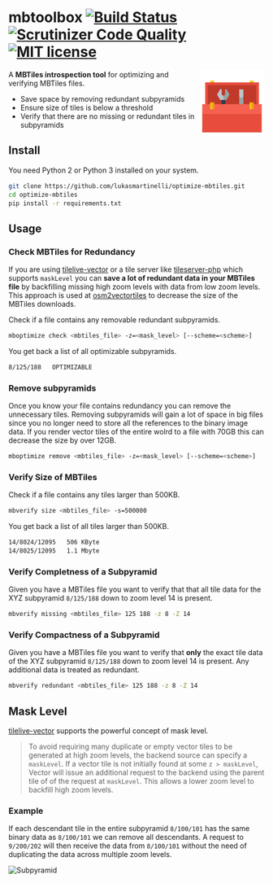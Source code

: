 # mbtoolbox [![Build Status](https://travis-ci.org/lukasmartinelli/mbtoolbox.svg?branch=master)](https://travis-ci.org/lukasmartinelli/mbtoolbox) [![Scrutinizer Code Quality](https://scrutinizer-ci.com/g/lukasmartinelli/mbtoolbox/badges/quality-score.png?b=master)](https://scrutinizer-ci.com/g/lukasmartinelli/mbtoolbox/?branch=master) [![MIT license](https://img.shields.io/badge/license-MIT-blue.svg)](https://tldrlegal.com/license/mit-license)

<img align="right" alt="mbtoolbox" src="toolbox.png" />

A **MBTiles introspection tool** for optimizing and verifying MBTiles files.

- Save space by removing redundant subpyramids
- Ensure size of tiles is below a threshold
- Verify that there are no missing or redundant tiles in subpyramids

## Install

You need Python 2 or Python 3 installed on your system.

```bash
git clone https://github.com/lukasmartinelli/optimize-mbtiles.git
cd optimize-mbtiles
pip install -r requirements.txt
```

## Usage

### Check MBTiles for Redundancy

If you are using [tilelive-vector](https://github.com/mapbox/tilelive-vector) or a tile server like [tileserver-php](https://github.com/klokantech/tileserver-php/) which supports `maskLevel`  you can **save a lot of redundant data in your MBTiles file** by backfilling missing high zoom levels with data from low zoom levels. This approach is used at [osm2vectortiles](github.com/osm2vectortiles/osm2vectortiles) to decrease the size of the MBTiles downloads.

Check if a file contains any removable redundant subpyramids.

```bash
mboptimize check <mbtiles_file> -z=<mask_level> [--scheme=<scheme>]
```

You get back a list of all optimizable subpyramids.

```bash
8/125/188   OPTIMIZABLE
```

### Remove subpyramids

Once you know your file contains redundancy you can remove the unnecessary tiles.
Removing subpyramids will gain a lot of space in big files since you no longer need to store
all the references to the binary image data. If you render vector tiles of the entire wolrd
to a file with 70GB this can decrease the size by over 12GB.

```bash
mboptimize remove <mbtiles_file> -z=<mask_level> [--scheme=<scheme>]
```

### Verify Size of MBTiles

Check if a file contains any tiles larger than 500KB.

```bash
mbverify size <mbtiles_file> -s=500000
```

You get back a list of all tiles larger than 500KB.

```bash
14/8024/12095   506 KByte
14/8025/12095   1.1 Mbyte
```

### Verify Completness of a Subpyramid

Given you have a MBTiles file you want to verify that that
all tile data for the XYZ subpyramid `8/125/188` down to zoom level 14 is present.

```bash
mbverify missing <mbtiles_file> 125 188 -z 8 -Z 14
```

### Verify Compactness of a Subpyramid

Given you have a MBTiles file you want to verify that **only** the exact
tile data of the XYZ subpyramid `8/125/188` down to zoom level 14 is present.
Any additional data is treated as redundant.

```bash
mbverify redundant <mbtiles_file> 125 188 -z 8 -Z 14
```

## Mask Level

[tilelive-vector]() supports the powerful concept of mask level.

> To avoid requiring many duplicate or empty vector tiles to be generated at high zoom levels,
  the backend source can specify a `maskLevel`.
  If a vector tile is not initially found at some `z > maskLevel`, Vector will issue an additional request
  to the backend using the parent tile of of the request at `maskLevel`.
  This allows a lower zoom level to backfill high zoom levels.

### Example

If each descendant tile in the entire subpyramid `8/100/101` has the same binary
data as `8/100/101` we can remove all descendants. A request to `9/200/202` will
then receive the data from `8/100/101` without the need of duplicating the data
across multiple zoom levels.

![Subpyramid](subpyramid.png)
